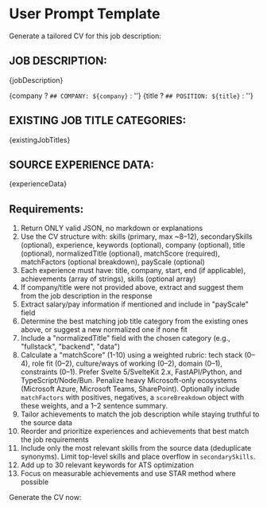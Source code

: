 # User Prompt Template

Generate a tailored CV for this job description:

## JOB DESCRIPTION:
{jobDescription}

{company ? `## COMPANY: ${company}` : ''}
{title ? `## POSITION: ${title}` : ''}

## EXISTING JOB TITLE CATEGORIES:
{existingJobTitles}

## SOURCE EXPERIENCE DATA:
{experienceData}

## Requirements:
1. Return ONLY valid JSON, no markdown or explanations
2. Use the CV structure with: skills (primary, max ~8–12), secondarySkills (optional), experience, keywords (optional), company (optional), title (optional), normalizedTitle (optional), matchScore (required), matchFactors (optional breakdown), payScale (optional)
3. Each experience must have: title, company, start, end (if applicable), achievements (array of strings), skills (optional array)
4. If company/title were not provided above, extract and suggest them from the job description in the response
5. Extract salary/pay information if mentioned and include in "payScale" field
6. Determine the best matching job title category from the existing ones above, or suggest a new normalized one if none fit
7. Include a "normalizedTitle" field with the chosen category (e.g., "fullstack", "backend", "data")
8. Calculate a "matchScore" (1-10) using a weighted rubric: tech stack (0–4), role fit (0–2), culture/ways of working (0–2), domain (0–1), constraints (0–1). Prefer Svelte 5/SvelteKit 2.x, FastAPI/Python, and TypeScript/Node/Bun. Penalize heavy Microsoft-only ecosystems (Microsoft Azure, Microsoft Teams, SharePoint). Optionally include `matchFactors` with positives, negatives, a `scoreBreakdown` object with these weights, and a 1–2 sentence summary.
9. Tailor achievements to match the job description while staying truthful to the source data
10. Reorder and prioritize experiences and achievements that best match the job requirements
11. Include only the most relevant skills from the source data (deduplicate synonyms). Limit top-level skills and place overflow in `secondarySkills`.
12. Add up to 30 relevant keywords for ATS optimization
13. Focus on measurable achievements and use STAR method where possible

Generate the CV now:
